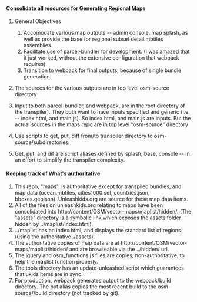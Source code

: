 #### Consolidate all resources for Generating Regional Maps ####
1. General Objectives

    1. Accomodate various map outputs -- admin console, map splash, as well as provide the base for regional subset detail.mbtiles assemblies.
    2. Facilitate use of parcel-bundler for development. (I was amazed that it just worked, without the extensive configuration that webpack requires).
    3. Transition to webpack for final outputs, because of single bundle generation.

1. The sources for the various outputs are in top level osm-source directory
1. Input to both parcel-bundler, and webpack, are in the root directory of the transpiler). They both want to have inputs specified and generic (i.e. -- index.html, and main.js). So index.html, and main.js are inputs. But the actual sources in the maps repo are in top level "osm-source" directory
1. Use scripts to get, put, diff from/to transpiler directory to osm-source/subdirectories.
1. Get, put, and dif are script aliases defined by splash, base, console -- in an effort to simplify the transpiler complexity.

#### Keeping track of What's authoritative ####
1. This repo, "maps", is authoritative except for transpiled bundles, and map data (ocean.mbtiles, cities1000.sql, countries.json, bboxes.geojson). Unleashkids.org are source for these map data items.
2. All of the files on unleashkids.org relating to maps have been consolidated into http://content/OSM/vector-maps/maplist/hidden/. (The "assets" directory is a symbolic link which exposes the assets folder hidden by ../maplist/index.html).
3. ../maplist has an index.html, and displays the standard list of regions (using the authoritative ./assets).
4. The authoritative copies of map data are at  http://content/OSM/vector-maps/maplist/hidden/ and are browseable via the ../hidden/ url.
5. The jquery and osm_functions.js files are copies, non-authoritative, to help the maplist function properly.
6. The tools directory has an update-unleashed script which guarantees that ukids items are in sync.
7. For production, webpack generates output to the webpack/build directory. The put alias copies the most recent build to the osm-source/<function>/build directory (not tracked by git).
